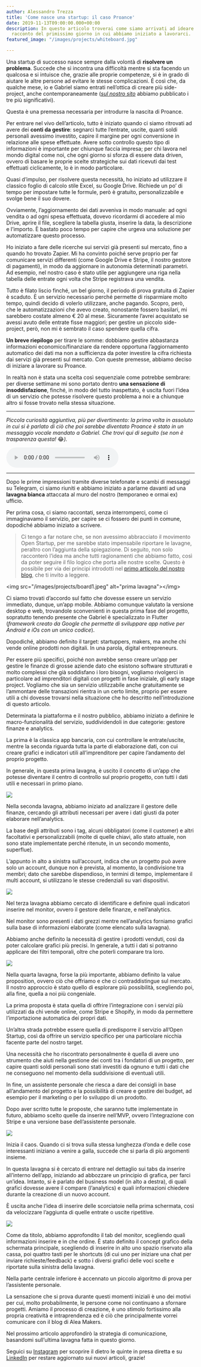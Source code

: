 ```yaml
---
author: Alessandro Trezza
title: 'Come nasce una startup: il caso Proance'
date: 2019-11-13T09:00:00.000+00:00
description: In questo articolo troverai come siamo arrivati ad ideare Proance e il
  racconto del primissimo giorno in cui abbiamo iniziato a lavorarci.
featured_image: "/images/projects/whiteboard.jpg"

---
```


Una startup di successo nasce sempre dalla volont&agrave; di **risolvere un problema**. Succede che si incontra una difficolt&agrave; mentre si sta facendo un qualcosa e si intuisce che, grazie alle proprie competenze, si &egrave; in grado di aiutare le altre persone ad evitare le stesse complicazioni. &Egrave; cos&igrave; che, da qualche mese, io e Gabriel siamo entrati nell’ottica di creare pi&ugrave; side-project, anche contemporaneamente ([*sul nostro sito*](https://www.aleamakers.com "Homepage Alea Makers") abbiamo pubblicato i tre pi&ugrave; significativi).

Questa &egrave; una premessa necessaria per introdurre la nascita di Proance.

Per entrare nel vivo dell’articolo, tutto &egrave; iniziato quando ci siamo ritrovati ad avere dei **conti da gestire**\: segnarci tutte l’entrate, uscite, quanti soldi personali avessimo investito, capire il margine per ogni conversione in relazione alle spese effettuate. Avere sotto controllo questo tipo di informazioni &egrave; importante per chiunque faccia impresa; per chi lavora nel mondo digital come noi, che ogni giorno si sforza di essere data driven, ovvero di basare le proprie scelte strategiche sui dati ricevuti dai test effettuati ciclicamente, lo &egrave; in modo particolare.

Quasi d’impulso, per risolvere questa necessit&agrave;, ho iniziato ad utilizzare il classico foglio di calcolo stile Excel, su Google Drive. Richiede un po’ di tempo per impostare tutte le formule, per&ograve; &egrave; gratuito, personalizzabile e svolge bene il suo dovere.

Ovviamente, l’aggiornamento dei dati avveniva in modo manuale: ad ogni vendita o ad ogni spesa effettuata, dovevo ricordarmi di accedere al mio Drive, aprire il file, scegliere la tabella giusta, inserire la data, la descrizione e l’importo. &Egrave; bastato poco tempo per capire che urgeva una soluzione per automatizzare questo processo.

Ho iniziato a fare delle ricerche sui servizi gi&agrave; presenti sul mercato, fino a quando ho trovato Zapier. Mi ha convinto poich&eacute; serve proprio per far comunicare servizi differenti (come Google Drive e Stripe, il nostro gestore di pagamenti), in modo da aggiornare in autonomia determinati parametri. Ad esempio, nel nostro caso &egrave; stato utile per aggiungere una riga nella tabella delle entrate ogni volta che Stripe registrava una vendita.

Tutto &egrave; filato liscio finch&eacute;, un bel giorno, il periodo di prova gratuita di Zapier &egrave; scaduto. &Egrave; un servizio necessario perch&eacute; permette di risparmiare molto tempo, quindi decido di volerlo utilizzare, anche pagando. Scopro, per&ograve;, che le automatizzazioni che avevo creato, nonostante fossero basilari, mi sarebbero costate almeno € 20 al mese. Sicuramente l’avrei acquistato se avessi avuto delle entrate fisse maggiori; per gestire un piccolo side-project, per&ograve;, non mi &egrave; sembrato il caso spendere quella cifra.

**Un breve riepilogo** per tirare le somme: dobbiamo gestire abbastanza informazioni economico/finanziare da rendere opportuna l’aggiornamento automatico dei dati ma non a sufficienza da poter investire la cifra richiesta dai servizi gi&agrave; presenti sul mercato. Con queste premesse, abbiamo deciso di iniziare a lavorare su Proance.

In realt&agrave; non &egrave; stata una scelta cos&igrave; sequenziale come potrebbe sembrare: per diverse settimane mi sono portato dentro **una sensazione di insoddisfazione**, finch&eacute;, in modo del tutto inaspettato, &egrave; uscita fuori l’idea di un servizio che potesse risolvere questo problema a noi e a chiunque altro si fosse trovato nella stessa situazione.

---

*Piccola curiosit&agrave; aggiuntiva, pi&ugrave; per divertimento: la prima volta in assoluto in cui si &egrave; parlato di ci&ograve; che poi sarebbe diventato Proance &egrave; stato in un messaggio vocale mandato a Gabriel. Che trovi qui di seguito (se non &egrave; trasparenza questa\!* 😂*).*

<audio controls=""><source type="audio/wav" src="/images/projects/vocale_proance.wav" /> &lt;source src="/images/projects/vocale_proance.mp3&rdquo; type="audio/mp3&rdquo;&gt; Your browser does not support the audio element.</audio>

---

Dopo le prime impressioni tramite diverse telefonate e scambi di messaggi su Telegram, ci siamo riuniti e abbiamo iniziato a parlarne davanti ad una **lavagna bianca** attaccata al muro del nostro (temporaneo e ormai ex) ufficio.

Per prima cosa, ci siamo raccontati, senza interromperci, come ci immaginavamo il servizio, per capire se ci fossero dei punti in comune, dopodich&eacute; abbiamo iniziato a scrivere.

> Ci tengo a far notare che, se non avessimo abbracciato il movimento Open Startup, per me sarebbe stato impensabile riportare le lavagne, peraltro con l’aggiunta della spiegazione. Di seguito, non solo racconter&ograve; l’idea ma anche tutti ragionamenti che abbiamo fatto, cos&igrave; da poter seguire il filo logico che porta alle nostre scelte. Questo &egrave; possibile per via dei principi introdotti nel [primo articolo del nostro blog](https://www.aleamakers.com/blog/ci-uniamo-al-movimento-open-startup-we-grow-we-make-we-share "Articolo &quot;Ci uniamo al movimento Open Startup&quot; dal blog di Alea Makers"), che ti invito a leggere.

&lt;img src="/images/projects/board1.jpeg" alt="prima lavagna"&gt;&lt;/img&gt;

Ci siamo trovati d’accordo sul fatto che dovesse essere un servizio immediato, dunque, un’app mobile. Abbiamo comunque valutato la versione desktop e web, trovandole sconvenienti in questa prima fase del progetto, sopratutto tenendo presente che Gabriel &egrave; specializzato in Flutter (*framework creato da Google che permette di sviluppare app native per Android e iOs con un unico codice*).

Dopodich&eacute;, abbiamo definito il target: startuppers, makers, ma anche chi vende online prodotti non digitali. In una parola, digital entrepreneurs.

Per essere pi&ugrave; specifici, poich&eacute; non avrebbe senso creare un’app per gestire le finanze di grosse aziende dato che esistono software strutturati e molto complessi che gi&agrave; soddisfano i loro bisogni, vogliamo rivolgerci in particolare ad imprenditori digitali con progetti in fase iniziale, gli early stage project. Vogliamo che sia un servizio utilizzabile anche gratuitamente se l’ammontare delle transazioni rientra in un certo limite, proprio per essere utili a chi dovesse trovarsi nella situazione che ho descritto nell’introduzione di questo articolo.

Determinata la piattaforma e il nostro pubblico, abbiamo iniziato a definire le macro-funzionalit&agrave; del servizio, suddividendoli in due categorie: gestore finanze e analytics.

La prima &egrave; la classica app bancaria, con cui controllare le entrate/uscite, mentre la seconda riguarda tutta la parte di elaborazione dati, con cui creare grafici e indicatori utili all’imprenditore per capire l’andamento del proprio progetto.

In generale, in questa prima lavagna, &egrave; uscito il concetto di un’app che potesse diventare il centro di controllo sul proprio progetto, con tutti i dati utili e necessari in primo piano.

![](../board2.jpeg)

Nella seconda lavagna, abbiamo iniziato ad analizzare il gestore delle finanze, cercando gli attributi necessari per avere i dati giusti da poter elaborare nell’analytics.

La base degli attributi sono i tag, alcuni obbligatori (come il customer) e altri facoltativi e personalizzabili (molte di quelle chiavi, allo stato attuale, non sono state implementate perch&eacute; ritenute, in un secondo momento, superflue).

L’appunto in alto a sinistra sull’account, indica che un progetto pu&ograve; avere solo un account, dunque non &egrave; prevista, al momento, la condivisione tra membri; dato che sarebbe dispendioso, in termini di tempo, implementare il multi account, si utilizzano le stesse credenziali su vari dispositivi.

![](../board3.jpeg)

Nel terza lavagna abbiamo cercato di identificare e definire quali indicatori inserire nel monitor, ovvero il gestore delle finanze, e nell’analytics.

Nel monitor sono presenti i dati grezzi mentre nell’analytics forniamo grafici sulla base di informazioni elaborate (come elencato sulla lavagna).

Abbiamo anche definito la necessit&agrave; di gestire i prodotti venduti, cos&igrave; da poter calcolare grafici pi&ugrave; precisi. In generale, a tutti i dati si potranno applicare dei filtri temporali, oltre che poterli comparare tra loro.

![](../board4.jpeg)

Nella quarta lavagna, forse la pi&ugrave; importante, abbiamo definito la value proposition, ovvero ci&ograve; che offriamo e che ci contraddistingue sul mercato. Il nostro approccio &egrave; stato quello di esplorare pi&ugrave; possibilit&agrave;, scegliendo poi, alla fine, quella a noi pi&ugrave; congeniale.

La prima proposta &egrave; stata quella di offrire l’integrazione con i servizi pi&ugrave; utilizzati da chi vende online, come Stripe e Shopify, in modo da permettere l’importazione automatica dei propri dati.

Un’altra strada potrebbe essere quella di predisporre il servizio all’Open Startup, cos&igrave; da offrire un servizio specifico per una particolare nicchia facente parte del nostro target.

Una necessit&agrave; che ho riscontrato personalmente &egrave; quella di avere uno strumento che aiuti nella gestione dei conti tra i fondatori di un progetto, per capire quanti soldi personali sono stati investiti da ognuno e tutti i dati che ne conseguono nel momento della suddivisione di eventuali utili.

In fine, un assistente personale che riesca a dare dei consigli in base all’andamento del progetto e la possibilit&agrave; di creare e gestire dei budget, ad esempio per il marketing o per lo sviluppo di un prodotto.

Dopo aver scritto tutte le proposte, che saranno tutte implementate in futuro, abbiamo scelto quelle da inserire nell’MVP, ovvero l’integrazione con Stripe e una versione base dell’assistente personale.

![](../board5.jpeg)

Inizia il caos. Quando ci si trova sulla stessa lunghezza d’onda e delle cose interessanti iniziano a venire a galla, succede che si parla di pi&ugrave; argomenti insieme.

In questa lavagna si &egrave; cercato di entrare nel dettaglio sui tabs da inserire all’interno dell’app, iniziando ad abbozzare un principio di grafica, per farci un’idea. Intanto, si &egrave; parlato del business model (in alto a destra), di quali grafici dovesse avere il compare (l’analytics) e quali informazioni chiedere durante la creazione di un nuovo account.

&Egrave; uscita anche l’idea di inserire delle scorciatoie nella prima schermata, cos&igrave; da velocizzare l’aggiunta di quelle entrate o uscite ripetitive.

![](../board6.jpeg)

Come da titolo, abbiamo approfondito il tab del monitor, scegliendo quali informazioni inserire e in che ordine. &Egrave; stato definito il concept grafico della schermata principale, scegliendo di inserire in alto uno spazio riservato alla cassa, poi quattro tasti per le shortcuts (di cui uno per iniziare una chat per inviare richieste/feedback) e sotto i diversi grafici delle voci scelte e riportate sulla sinistra della lavagna.

Nella parte centrale inferiore &egrave; accennato un piccolo algoritmo di prova per l’assistente personale.

La sensazione che si prova durante questi momenti iniziali &egrave; uno dei motivi per cui, molto probabilmente, le persone come noi continuano a sfornare progetti. Amiamo il processo di creazione, &egrave; uno stimolo fortissimo alla propria creativit&agrave; e intraprendenza ed &egrave; ci&ograve; che principalmente vorrei comunicare con il blog di Alea Makers.

Nel prossimo articolo approfondir&ograve; la strategia di comunicazione, basandomi sull’ultima lavagna fatta in questo giorno.

Seguici su [Instagram](https://www.instagram.com/aleamakers/ "Profilo Instagram di Alea Makers") per scoprire il dietro le quinte in presa diretta e su [LinkedIn](https://www.linkedin.com/company/aleamakers/ "Profilo LinkedIn di Alea Makers") per restare aggiornato sui nuovi articoli, grazie\!